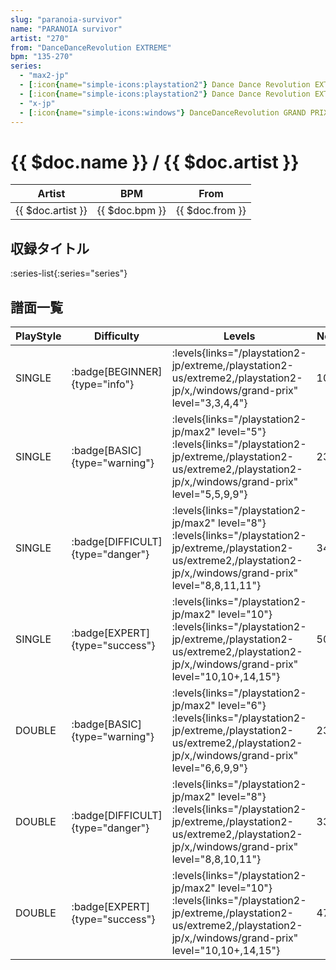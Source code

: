 ```yaml
---
slug: "paranoia-survivor"
name: "PARANOIA survivor"
artist: "270"
from: "DanceDanceRevolution EXTREME"
bpm: "135-270"
series:
  - "max2-jp"
  - [:icon{name="simple-icons:playstation2"} Dance Dance Revolution EXTREME :icon{name="flag:jp-4x3"}](/playstation2-jp/extreme)
  - [:icon{name="simple-icons:playstation2"} Dance Dance Revolution EXTREME 2 :icon{name="flag:us-4x3"}](/playstation2-us/extreme2)
  - "x-jp"
  - [:icon{name="simple-icons:windows"} DanceDanceRevolution GRAND PRIX (グランプリプレー)](/windows/grand-prix)
---
```


# {{ $doc.name }} / {{ $doc.artist }}

|Artist|BPM|From|
|------|---|----|
|{{ $doc.artist }}|{{ $doc.bpm }}|{{ $doc.from }}|

## 収録タイトル

:series-list{:series="series"}

## 譜面一覧

|PlayStyle|Difficulty|Levels|Notes|Movie|
|---------|----------|------|-----|-----|
|SINGLE| :badge[BEGINNER]{type="info"}| :levels{links="/playstation2-jp/extreme,/playstation2-us/extreme2,/playstation2-jp/x,/windows/grand-prix" level="3,3,4,4"}|103/0||
|SINGLE| :badge[BASIC]{type="warning"}|<div class="field is-grouped is-grouped-multiline"> :levels{links="/playstation2-jp/max2" level="5"}  :levels{links="/playstation2-jp/extreme,/playstation2-us/extreme2,/playstation2-jp/x,/windows/grand-prix" level="5,5,9,9"}</div>|233/2||
|SINGLE| :badge[DIFFICULT]{type="danger"}|<div class="field is-grouped is-grouped-multiline"> :levels{links="/playstation2-jp/max2" level="8"}  :levels{links="/playstation2-jp/extreme,/playstation2-us/extreme2,/playstation2-jp/x,/windows/grand-prix" level="8,8,11,11"}</div>|340/2||
|SINGLE| :badge[EXPERT]{type="success"}|<div class="field is-grouped is-grouped-multiline"> :levels{links="/playstation2-jp/max2" level="10"}  :levels{links="/playstation2-jp/extreme,/playstation2-us/extreme2,/playstation2-jp/x,/windows/grand-prix" level="10,10+,14,15"}</div>|509/4||
|DOUBLE| :badge[BASIC]{type="warning"}|<div class="field is-grouped is-grouped-multiline"> :levels{links="/playstation2-jp/max2" level="6"}  :levels{links="/playstation2-jp/extreme,/playstation2-us/extreme2,/playstation2-jp/x,/windows/grand-prix" level="6,6,9,9"}</div>|233/2||
|DOUBLE| :badge[DIFFICULT]{type="danger"}|<div class="field is-grouped is-grouped-multiline"> :levels{links="/playstation2-jp/max2" level="8"}  :levels{links="/playstation2-jp/extreme,/playstation2-us/extreme2,/playstation2-jp/x,/windows/grand-prix" level="8,8,10,11"}</div>|338/3||
|DOUBLE| :badge[EXPERT]{type="success"}|<div class="field is-grouped is-grouped-multiline"> :levels{links="/playstation2-jp/max2" level="10"}  :levels{links="/playstation2-jp/extreme,/playstation2-us/extreme2,/playstation2-jp/x,/windows/grand-prix" level="10,10+,14,15"}</div>|475/2||
